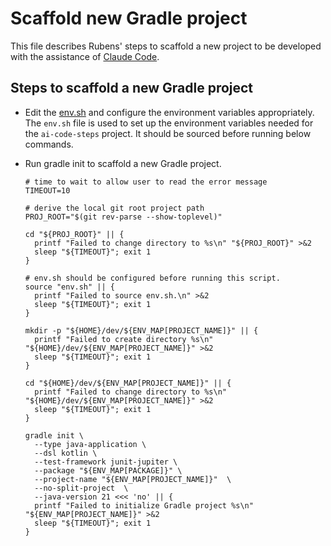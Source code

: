 # Scaffold new Gradle project

This file describes Rubens' steps to scaffold a new project to be developed with
the assistance of [Claude Code](https://www.anthropic.com/claude-code).

## Steps to scaffold a new Gradle project

- Edit the [env.sh](env.sh) and configure the environment variables appropriately. The
  `env.sh` file is used to set up the environment variables needed for the
  `ai-code-steps` project. It should be sourced before running below commands.
- Run gradle init to scaffold a new Gradle project.

    ```shell
    # time to wait to allow user to read the error message
    TIMEOUT=10

    # derive the local git root project path
    PROJ_ROOT="$(git rev-parse --show-toplevel)"
   
    cd "${PROJ_ROOT}" || {
      printf "Failed to change directory to %s\n" "${PROJ_ROOT}" >&2
      sleep "${TIMEOUT}"; exit 1
    }

    # env.sh should be configured before running this script.
    source "env.sh" || {
      printf "Failed to source env.sh.\n" >&2
      sleep "${TIMEOUT}"; exit 1
    }

    mkdir -p "${HOME}/dev/${ENV_MAP[PROJECT_NAME]}" || {
      printf "Failed to create directory %s\n" "${HOME}/dev/${ENV_MAP[PROJECT_NAME]}" >&2
      sleep "${TIMEOUT}"; exit 1
    }

    cd "${HOME}/dev/${ENV_MAP[PROJECT_NAME]}" || {
      printf "Failed to change directory to %s\n" "${HOME}/dev/${ENV_MAP[PROJECT_NAME]}" >&2
      sleep "${TIMEOUT}"; exit 1
    }

    gradle init \
      --type java-application \
      --dsl kotlin \
      --test-framework junit-jupiter \
      --package "${ENV_MAP[PACKAGE]}" \
      --project-name "${ENV_MAP[PROJECT_NAME]}"  \
      --no-split-project  \
      --java-version 21 <<< 'no' || {
      printf "Failed to initialize Gradle project %s\n" "${ENV_MAP[PROJECT_NAME]}" >&2
      sleep "${TIMEOUT}"; exit 1
    }
    ```

